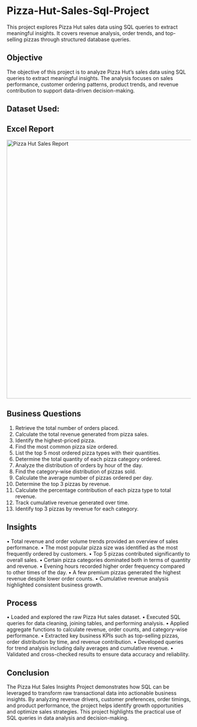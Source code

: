 # Pizza-Hut-Sales-Sql-Project
This project explores Pizza Hut sales data using SQL queries to extract meaningful insights. It covers revenue analysis, order trends, and top-selling pizzas through structured database queries.

## Objective
The objective of this project is to analyze Pizza Hut’s sales data using SQL queries to extract meaningful insights. The analysis focuses on sales performance, customer ordering patterns, product trends, and revenue contribution to support data-driven decision-making.

## Dataset Used: 


## Excel Report
<img width="1270" height="708" alt="Pizza Hut Sales Report" src="https://github.com/user-attachments/assets/4e2fc298-2fb3-4999-b710-62da7311d7ea" />

## Business Questions
1. Retrieve the total number of orders placed.
2. Calculate the total revenue generated from pizza sales.
3. Identify the highest-priced pizza.
4. Find the most common pizza size ordered.
5. List the top 5 most ordered pizza types with their quantities.
6. Determine the total quantity of each pizza category ordered.
7. Analyze the distribution of orders by hour of the day.
8. Find the category-wise distribution of pizzas sold.
9. Calculate the average number of pizzas ordered per day.
10. Determine the top 3 pizzas by revenue.
11. Calculate the percentage contribution of each pizza type to total revenue.
12. Track cumulative revenue generated over time.
13. Identify top 3 pizzas by revenue for each category.

## Insights
• Total revenue and order volume trends provided an overview of sales performance.
• The most popular pizza size was identified as the most frequently ordered by customers.
• Top 5 pizzas contributed significantly to overall sales.
• Certain pizza categories dominated both in terms of quantity and revenue.
• Evening hours recorded higher order frequency compared to other times of the day.
• A few premium pizzas generated the highest revenue despite lower order counts.
• Cumulative revenue analysis highlighted consistent business growth.

## Process
• Loaded and explored the raw Pizza Hut sales dataset.
• Executed SQL queries for data cleaning, joining tables, and performing analysis.
• Applied aggregate functions to calculate revenue, order counts, and category-wise performance.
• Extracted key business KPIs such as top-selling pizzas, order distribution by time, and revenue contribution.
• Developed queries for trend analysis including daily averages and cumulative revenue.
• Validated and cross-checked results to ensure data accuracy and reliability.

## Conclusion
The Pizza Hut Sales Insights Project demonstrates how SQL can be leveraged to transform raw transactional data into actionable business insights. By analyzing revenue drivers, customer preferences, order timings, and product performance, the project helps identify growth opportunities and optimize sales strategies. This project highlights the practical use of SQL queries in data analysis and decision-making.


